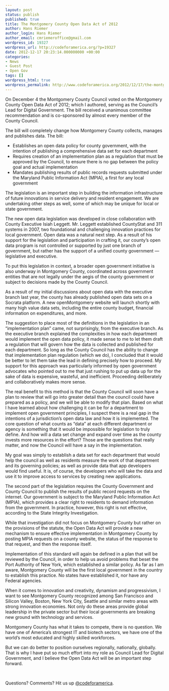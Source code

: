 ```yaml
---
layout: post
status: publish
published: true
title: The Montgomery County Open Data Act of 2012
author: Hans Riemer
author_login: Hans Riemer
author_email: cmriemeroffice@gmail.com
wordpress_id: 19327
wordpress_url: http://codeforamerica.org/?p=19327
date: 2012-12-17 20:23:14.000000000 +00:00
categories:
- News
- Guest Post
- Open Gov
tags: []
wordpress_html: true
wordpress_permalink: http://www.codeforamerica.org/2012/12/17/the-montgomery-county-open-data-act-of-2012/
---
```


<p>On December 4 the Montgomery County Council voted on the Montgomery County Open Data Act of 2012; which I authored, serving as the Council’s Lead for Digital Government. The bill received a unanimous committee recommendation and is co-sponsored by almost every member of the County Council.</p>
<p>The bill will completely change how Montgomery County collects, manages and publishes data. The bill:</p>
<ul>
<li>Establishes an open data policy for county government, with the intention of publishing a comprehensive data set for each department</li>
<li>Requires creation of an implementation plan as a regulation that must be approved by the Council, to ensure there is no gap between the policy goal and actual implementation</li>
<li>Mandates publishing results of public records requests submitted under the Maryland Public Information Act (MPIA), a first for any local government</li>
</ul>
<p>The legislation is an important step in building the information infrastructure of future innovations in service delivery and resident engagement. We are undertaking other steps as well, some of which may be unique for local or state government.</p>
<p>The new open data legislation was developed in close collaboration with County Executive Isiah Leggett. Mr. Leggett established CountyStat and 311 systems in 2007, two foundational and challenging innovation practices for local government. Open data was a natural next step. As a result of his support for the legislation and participation in crafting it, our county’s open data program is not controlled or supported by just one branch of government, but rather has the support of a unified county government — legislative and executive.</p>
<p>To put this legislation in context, a broader open government initiative is also underway in Montgomery County, coordinated across government entities that are not legally under the aegis of the county government or subject to decisions made by the County Council.</p>
<p>As a result of my initial discussions about open data with the executive branch last year, the county has already published open data sets on a Socrata platform. A new openMontgomery website will launch shortly with many high value data sets, including the entire county budget, financial information on expenditures, and more.</p>
<p>The suggestion to place most of the definitions in the legislation in an “implementation plan” came, not surprisingly, from the executive branch. As the executive branch explained the complexities in how each department would implement the open data policy, it made sense to me to let them draft a regulation that will govern how the data is collected and published for each department. So long as the County Council has the ability to change that implementation plan regulation (which we do), I concluded that it would be better to let them take the lead in defining precisely how to proceed. My support for this approach was particularly informed by open government advocates who pointed out to me that just rushing to put up data up for the sake of data is expensive, wasteful, and inefficient. Proceeding deliberately and collaboratively makes more sense.</p>
<p>The real benefit to this method is that the County Council will soon have a plan to review that will go into greater detail than the council could have prepared as a policy, and we will be able to modify that plan. Based on what I have learned about how challenging it can be for a department to implement open government principles, I suspect there is a real gap in the intentions of a jurisdiction’s open data law and how it is implemented. The core question of what counts as “data” at each different department or agency is something that it would be impossible for legislation to truly define. And how will a data set change and expand over time as the county invests more resources in the effort? Those are the questions that really matter, and now the Council will have a say in the implementation.</p>
<p>My goal was simply to establish a data set for each department that would help the council as well as residents measure the work of that department and its governing policies; as well as provide data that app developers would find useful. It is, of course, the developers who will take the data and use it to improve access to services by creating new applications.</p>
<p>The second part of the legislation requires the County Government and County Council to publish the results of public record requests on the internet. Our government is subject to the Maryland Public Information Act (MPIA), which provides a clear right to residents to demand information from the government. In practice, however, this right is not effective, according to the State Integrity Investigation.</p>
<p>While that investigation did not focus on Montgomery County but rather on the provisions of the statute, the Open Data Act will provide a new mechanism to ensure effective implementation in Montgomery County by posting MPIA requests on a county website, the status of the response to that request, and then the response itself.</p>
<p>Implementation of this standard will again be defined in a plan that will be reviewed by the Council, in order to help us avoid problems that beset the Port Authority of New York, which established a similar policy. As far as I am aware, Montgomery County will be the first local government in the country to establish this practice. No states have established it, nor have any Federal agencies.</p>
<p>When it comes to innovation and creativity, dynamism and progressivism, I want to see Montgomery County recognized among San Francisco and Silicon Valley, Boston, New York City, Seattle and similar metro areas with strong innovation economies. Not only do these areas provide global leadership in the private sector but their local governments are breaking new ground with technology and services.</p>
<p>Montgomery County has what it takes to compete, there is no question. We have one of America’s strongest IT and biotech sectors, we have one of the world’s most educated and highly skilled workforces.</p>
<p>But we can do better to position ourselves regionally, nationally, globally. That is why I have put so much effort into my role as Council Lead for Digital Government, and I believe the Open Data Act will be an important step forward.</p>
<p> </p>
<p>Questions? Comments? Hit us up <a href="http://twitter.com/codeforamerica" target="_blank">@codeforamerica</a>.</p>

